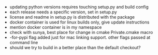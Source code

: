 
* updating python versions requires touching setup.py and build config
* each release needs a specific version, set in setup.py
* license and readme in setup.py is distributed with the package
* docker container is used for linux builds only, give update instructions
* mention docker container is in my namespace
* check with sunya, best place for change in cmake Private.cmake macro
* -for-pypi flag added just for mac linking support. other flags passed at command line
* should we try to build in a better place than the default checkout?
